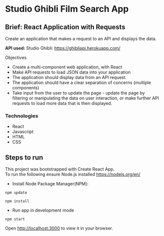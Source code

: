 # Studio Ghibli Film Search App

## Brief: React Application with Requests


Create an application that makes a request to an API and displays the data.


**API used:**
Studio Ghibli: https://ghibliapi.herokuapp.com/

Objectives

- Create a multi-component web application, with React
- Make API requests to load JSON data into your application
- The application should display data from an API request.
- The application should have a clear separation of concerns (multiple components)
- Take input from the user to update the page - update the page by filtering or manipulating the data on user interaction, or make further API requests to load more data that is then displayed.

### Technologies 
- React<br>
- Javascript<br>
- HTML<br>
- CSS<br>




## Steps to run

This project was bootstrapped with Create React App.<br>
To run the following ensure  Node.js installed https://nodejs.org/en/ <br>

- Install Node Package Manager(NPM):
```
npm update

npm install 
```

- Run app in development mode
```
npm start
```


Open [http://localhost:3000](http://localhost:3000) to view it in your browser.



